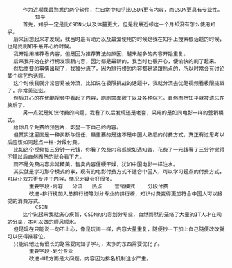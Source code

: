          作为近期我最熟悉的两个软件，在日常中知乎比CSDN更有内容，而CSDN更具有专业性。
             知乎
         首先，知乎一定是比CSDN火以及体量更大，但是我最近却这一个月却没有怎么使用知乎。
      后来回想起来才发现，我当时最有动力以及最爱使用的时候是我在知乎上搜索根话题的时候，也是我刷知乎最开心的时候。
      我开始用推荐看内容，但是因为推荐算法的原因，越来越多的内容开始重复。
      后来我开始在排行榜发现新内容，因为都是最新的，我当时也很开心，便愉快的刷了起来。
      然后重要的事情出现了，我被分流了。因为排行榜的内容都是紧跟热点的，所以时常会有讨论某个综艺的话题。
      这个时候我就非常容易被分流，比如说在极限挑战的话题中，我就分流去优酷视频看极限挑战了，非常美滋滋。
      然后开心的在优酷视频中看起了内容，刷刷蒙面歌王以及各种综艺。自然而然知乎就被遗忘在脑后了。
         另一点就是知识付费的问题，我看了以后发现还是老套，采用的是如同电影一样的营销模式。
      给你几个免费的预告片，彰显一下自己的内容。
      但其实这里面是一种买断与信任，最重要的是这不是中国人熟悉的付费方式，真正有过思考以后应该如同起点一样-分段付费。
      比如这个视频每三分钟一元钱，你看了免费内容感觉如遇知音，花费了一元钱看了三分钟觉得不错以后自然而然的就会看下去。
      而不是免费内容非常精美，售卖内容僵硬干燥，犹如中国电影一样注水。
      其实就是学习那个模式的事，现有的电影付费方式不适合中国人，可以学习起点的付费方式，可以让双方更专注于内容，情况无疑会好很多。
           重要字段-内容   分流   热点    营销模式    分段付费
           改进-排行榜加入总排行榜等划分专业的排行榜，知识付费变得更加符合中国人可以接受的消费方式。
             CSDN
         这个说起来我就痛心疾首，CSDN的内容划分专业，自然而然的笼络了大量的IT人才在网站分享，本可以做的顺风顺水。
      但是现在只能说一句不上心，像是玩闹一样，内容大量重复，随便抄一下加上自己随便改改就可以获得推荐位。
      只能说他还有很长的路需要向知乎学习，太多的东西需要优化了。
           重要字段-划分专业
           改进-UI方面是大问题，内容因为排名机制注水严重。
